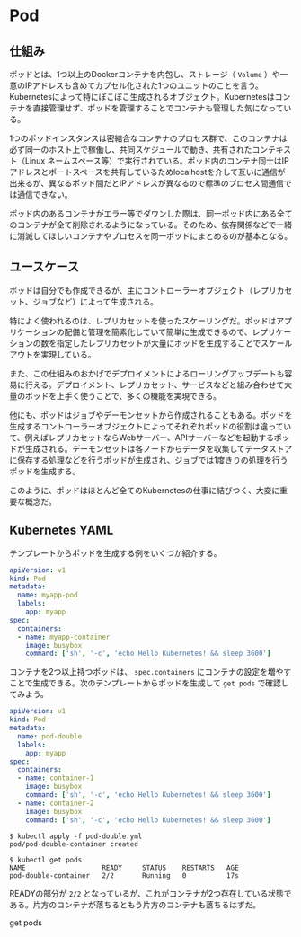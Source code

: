 # Pod

## 仕組み

ポッドとは、1つ以上のDockerコンテナを内包し、ストレージ（ `Volume` ）や一意のIPアドレスも含めてカプセル化された1つのユニットのことを言う。Kubernetesによって特にぽこぽこ生成されるオブジェクト。Kubernetesはコンテナを直接管理せず、ポッドを管理することでコンテナも管理した気になっている。

1つのポッドインスタンスは密結合なコンテナのプロセス群で、このコンテナは必ず同一のホスト上で稼働し、共同スケジュールで動き、共有されたコンテキスト（Linux ネームスペース等）で実行されている。ポッド内のコンテナ同士はIPアドレスとポートスペースを共有しているためlocalhostを介して互いに通信が出来るが、異なるポッド間だとIPアドレスが異なるので標準のプロセス間通信では通信できない。

ポッド内のあるコンテナがエラー等でダウンした際は、同一ポッド内にある全てのコンテナが全て削除されるようになっている。そのため、依存関係などで一緒に消滅してほしいコンテナやプロセスを同一ポッドにまとめるのが基本となる。

## ユースケース

ポッドは自分でも作成できるが、主にコントローラーオブジェクト（レプリカセット、ジョブなど）によって生成される。

特によく使われるのは、レプリカセットを使ったスケーリングだ。ポッドはアプリケーションの配備と管理を簡素化していて簡単に生成できるので、レプリケーションの数を指定したレプリカセットが大量にポッドを生成することでスケールアウトを実現している。


また、この仕組みのおかげでデプロイメントによるローリングアップデートも容易に行える。デプロイメント、レプリカセット、サービスなどと組み合わせて大量のポッドを上手く使うことで、多くの機能を実現できる。


他にも、ポッドはジョブやデーモンセットから作成されることもある。ポッドを生成するコントローラーオブジェクトによってそれぞれポッドの役割は違っていて、例えばレプリカセットならWebサーバー、APIサーバーなどを起動するポッドが生成される。デーモンセットは各ノードからデータを収集してデータストアに保存する処理などを行うポッドが生成され、ジョブでは1度きりの処理を行うポッドを生成する。

このように、ポッドはほとんど全てのKubernetesの仕事に結びつく、大変に重要な概念だ。


## Kubernetes YAML

テンプレートからポッドを生成する例をいくつか紹介する。

```yaml
apiVersion: v1
kind: Pod
metadata:
  name: myapp-pod
  labels:
    app: myapp
spec:
  containers:
  - name: myapp-container
    image: busybox
    command: ['sh', '-c', 'echo Hello Kubernetes! && sleep 3600']
```



コンテナを2つ以上持つポッドは、 `spec.containers` にコンテナの設定を増やすことで生成できる。次のテンプレートからポッドを生成して `get pods` で確認してみよう。

```yaml
apiVersion: v1
kind: Pod
metadata:
  name: pod-double
  labels:
    app: myapp
spec:
  containers:
  - name: container-1
    image: busybox
    command: ['sh', '-c', 'echo Hello Kubernetes! && sleep 3600']
  - name: container-2
    image: busybox
    command: ['sh', '-c', 'echo Hello Kubernetes! && sleep 3600']
```

```
$ kubectl apply -f pod-double.yml
pod/pod-double-container created

$ kubectl get pods
NAME                   READY     STATUS    RESTARTS   AGE
pod-double-container   2/2       Running   0          17s
```

READYの部分が `2/2` となっているが、これがコンテナが2つ存在している状態である。片方のコンテナが落ちるともう片方のコンテナも落ちるはずだ。





get pods